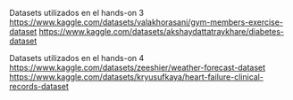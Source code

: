 Datasets utilizados en el hands-on 3
https://www.kaggle.com/datasets/valakhorasani/gym-members-exercise-dataset
https://www.kaggle.com/datasets/akshaydattatraykhare/diabetes-dataset

Datasets utilizados en el hands-on 4
https://www.kaggle.com/datasets/zeeshier/weather-forecast-dataset
https://www.kaggle.com/datasets/kryusufkaya/heart-failure-clinical-records-dataset
